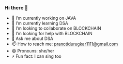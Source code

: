 ### Hi there 👋

- 🔭 I’m currently working on JAVA
- 🌱 I’m currently learning DSA
- 👯 I’m looking to collaborate on BLOCKCHAIN
- 🤔 I’m looking for help with BLOCKCHAIN
- 💬 Ask me about DSA
- 📫 How to reach me: pranotidurugkar1111@gmail.com
- 😄 Pronouns: she/her
- ⚡ Fun fact: I can sing too
